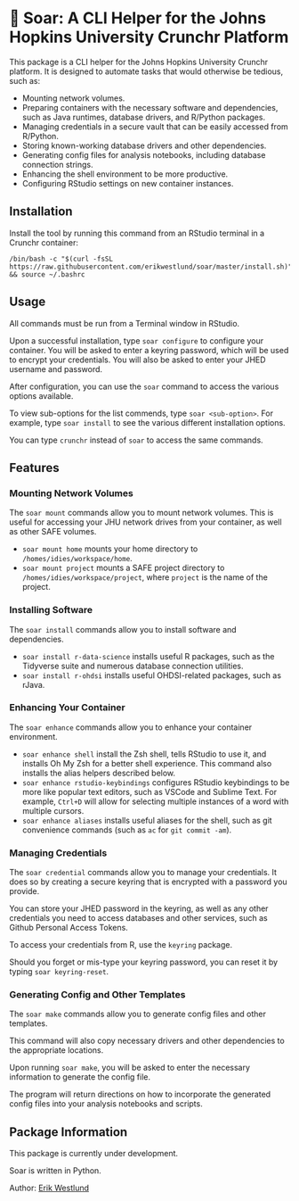 # 🦅 Soar: A CLI Helper for the Johns Hopkins University Crunchr Platform

This package is a CLI helper for the Johns Hopkins University Crunchr platform. It is designed to automate tasks that would otherwise be tedious, such as:

* Mounting network volumes.
* Preparing containers with the necessary software and dependencies, such as Java runtimes, database drivers, and R/Python packages.
* Managing credentials in a secure vault that can be easily accessed from R/Python.
* Storing known-working database drivers and other dependencies.
* Generating config files for analysis notebooks, including database connection strings.
* Enhancing the shell environment to be more productive.
* Configuring RStudio settings on new container instances.

## Installation

Install the tool by running this command from an RStudio terminal in a Crunchr container:

```
/bin/bash -c "$(curl -fsSL https://raw.githubusercontent.com/erikwestlund/soar/master/install.sh)" && source ~/.bashrc
```

## Usage

All commands must be run from a Terminal window in RStudio.

Upon a successful installation, type `soar configure` to configure your container. You will be asked to enter a keyring password, which will be used to encrypt your credentials. You will also be asked to enter your JHED username and password.

After configuration, you can use the `soar` command to access the various options available.

To view sub-options for the list commends, type `soar <sub-option>`. For example, type `soar install` to see the various different installation options.

You can type `crunchr` instead of `soar` to access the same commands.

## Features

### Mounting Network Volumes

The `soar mount` commands allow you to mount network volumes. This is useful for accessing your JHU network drives from your container, as well as other SAFE volumes.

* `soar mount home` mounts your home directory to `/homes/idies/workspace/home`.
* `soar mount project` mounts a SAFE project directory to `/homes/idies/workspace/project`, where `project` is the name of the project.

### Installing Software

The `soar install` commands allow you to install software and dependencies.

* `soar install r-data-science` installs useful R packages, such as the Tidyverse suite and numerous database connection utilities.
* `soar install r-ohdsi` installs useful OHDSI-related packages, such as rJava.

### Enhancing Your Container

The `soar enhance` commands allow you to enhance your container environment.

* `soar enhance shell` install the Zsh shell, tells RStudio to use it, and installs Oh My Zsh for a better shell experience. This command also installs the alias helpers described below.
* `soar enhance rstudio-keybindings` configures RStudio keybindings to be more like popular text editors, such as VSCode and Sublime Text. For example, `Ctrl+D` will allow for selecting multiple instances of a word with multiple cursors.
* `soar enhance aliases` installs useful aliases for the shell, such as git convenience commands (such as `ac` for `git commit -am`).

### Managing Credentials

The `soar credential` commands allow you to manage your credentials. It does so by creating a secure keyring that is encrypted with a password you provide.

You can store your JHED password in the keyring, as well as any other credentials you need to access databases and other services, such as Github Personal Access Tokens.

To access your credentials from R, use the `keyring` package.

Should you forget or mis-type your keyring password, you can reset it by typing `soar keyring-reset`.

### Generating Config and Other Templates

The `soar make` commands allow you to generate config files and other templates.

This command will also copy necessary drivers and other dependencies to the appropriate locations.

Upon running `soar make`, you will be asked to enter the necessary information to generate the config file.

The program will return directions on how to incorporate the generated config files into your analysis notebooks and scripts.


## Package Information

This package is currently under development.

Soar is written in Python.

Author: [Erik Westlund](https://publichealth.jhu.edu/faculty/4677/erik-westlund)
